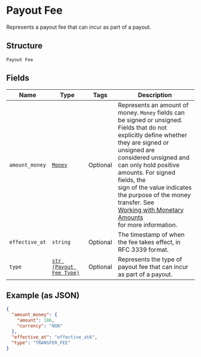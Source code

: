
# Payout Fee

Represents a payout fee that can incur as part of a payout.

## Structure

`Payout Fee`

## Fields

| Name | Type | Tags | Description |
|  --- | --- | --- | --- |
| `amount_money` | [`Money`](../../doc/models/money.md) | Optional | Represents an amount of money. `Money` fields can be signed or unsigned.<br>Fields that do not explicitly define whether they are signed or unsigned are<br>considered unsigned and can only hold positive amounts. For signed fields, the<br>sign of the value indicates the purpose of the money transfer. See<br>[Working with Monetary Amounts](https://developer.squareup.com/docs/build-basics/working-with-monetary-amounts)<br>for more information. |
| `effective_at` | `string` | Optional | The timestamp of when the fee takes effect, in RFC 3339 format. |
| `type` | [`str (Payout Fee Type)`](../../doc/models/payout-fee-type.md) | Optional | Represents the type of payout fee that can incur as part of a payout. |

## Example (as JSON)

```json
{
  "amount_money": {
    "amount": 186,
    "currency": "NGN"
  },
  "effective_at": "effective_at6",
  "type": "TRANSFER_FEE"
}
```

